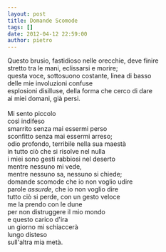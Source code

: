 ```yaml
---
layout: post
title: Domande Scomode
tags: []
date: 2012-04-12 22:59:00
author: pietro
---
```

Questo brusio, fastidioso nelle orecchie, deve finire<br/>stretto tra le mani, eclissarsi e morire;<br/>questa voce, sottosuono costante, linea di basso<br/>delle mie involuzioni confuse<br/>esplosioni disilluse, della forma che cerco di dare<br/>ai miei domani, già persi.<br/><br/>Mi sento piccolo<br/>così indifeso<br/>smarrito senza mai essermi perso<br/>sconfitto senza mai essermi arreso;<br/>odio profondo, terribile nella sua maestà<br/>in tutto ciò che si risolve nel nulla<br/>i miei sono gesti rabbiosi nel deserto<br/>mentre nessuno mi vede,<br/>mentre nessuno sa, nessuno si chiede;<br/>domande scomode che io non voglio udire<br/>parole <i>assurde</i>, che io non voglio dire<br/>tutto ciò si perde, con un gesto veloce<br/>me la prendo con le dune<br/>per non distruggere il mio mondo<br/>e questo carico d'ira<br/>un giorno mi schiaccerà<br/>lungo disteso<br/>sull'altra mia metà.<br/><br/>
